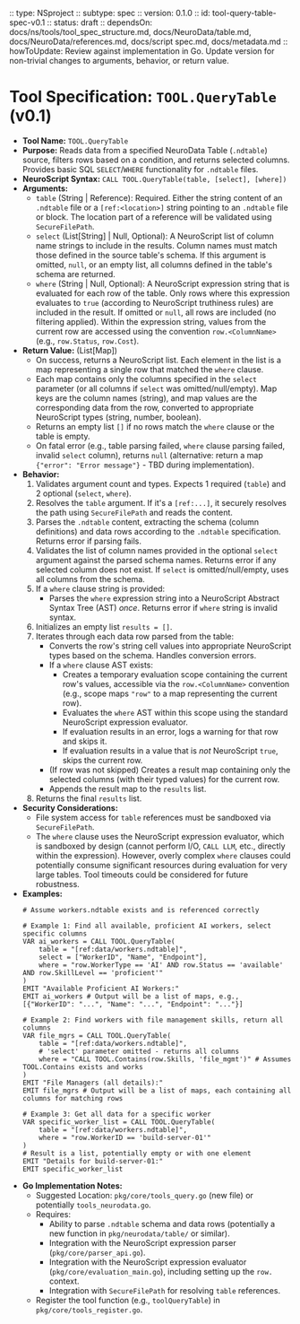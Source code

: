 :: type: NSproject
:: subtype: spec
:: version: 0.1.0
:: id: tool-query-table-spec-v0.1
:: status: draft
:: dependsOn: docs/ns/tools/tool_spec_structure.md, docs/NeuroData/table.md, docs/NeuroData/references.md, docs/script spec.md, docs/metadata.md
:: howToUpdate: Review against implementation in Go. Update version for non-trivial changes to arguments, behavior, or return value.

# Tool Specification: `TOOL.QueryTable` (v0.1)

* **Tool Name:** `TOOL.QueryTable`
* **Purpose:** Reads data from a specified NeuroData Table (`.ndtable`) source, filters rows based on a condition, and returns selected columns. Provides basic SQL `SELECT`/`WHERE` functionality for `.ndtable` files.
* **NeuroScript Syntax:** `CALL TOOL.QueryTable(table, [select], [where])`
* **Arguments:**
    * `table` (String | Reference): Required. Either the string content of an `.ndtable` file or a `[ref:<location>]` string pointing to an `.ndtable` file or block. The location part of a reference will be validated using `SecureFilePath`.
    * `select` (List[String] | Null, Optional): A NeuroScript list of column name strings to include in the results. Column names must match those defined in the source table's schema. If this argument is omitted, `null`, or an empty list, all columns defined in the table's schema are returned.
    * `where` (String | Null, Optional): A NeuroScript expression string that is evaluated for each row of the table. Only rows where this expression evaluates to `true` (according to NeuroScript truthiness rules) are included in the result. If omitted or `null`, all rows are included (no filtering applied). Within the expression string, values from the current row are accessed using the convention `row.<ColumnName>` (e.g., `row.Status`, `row.Cost`).
* **Return Value:** (List[Map])
    * On success, returns a NeuroScript list. Each element in the list is a map representing a single row that matched the `where` clause.
    * Each map contains only the columns specified in the `select` parameter (or all columns if `select` was omitted/null/empty). Map keys are the column names (string), and map values are the corresponding data from the row, converted to appropriate NeuroScript types (string, number, boolean).
    * Returns an empty list `[]` if no rows match the `where` clause or the table is empty.
    * On fatal error (e.g., table parsing failed, `where` clause parsing failed, invalid `select` column), returns `null` (alternative: return a map `{"error": "Error message"}` - TBD during implementation).
* **Behavior:**
    1.  Validates argument count and types. Expects 1 required (`table`) and 2 optional (`select`, `where`).
    2.  Resolves the `table` argument. If it's a `[ref:...]`, it securely resolves the path using `SecureFilePath` and reads the content.
    3.  Parses the `.ndtable` content, extracting the schema (column definitions) and data rows according to the `.ndtable` specification. Returns error if parsing fails.
    4.  Validates the list of column names provided in the optional `select` argument against the parsed schema names. Returns error if any selected column does not exist. If `select` is omitted/null/empty, uses all columns from the schema.
    5.  If a `where` clause string is provided:
        * Parses the `where` expression string into a NeuroScript Abstract Syntax Tree (AST) *once*. Returns error if `where` string is invalid syntax.
    6.  Initializes an empty list `results = []`.
    7.  Iterates through each data row parsed from the table:
        * Converts the row's string cell values into appropriate NeuroScript types based on the schema. Handles conversion errors.
        * If a `where` clause AST exists:
            * Creates a temporary evaluation scope containing the current row's values, accessible via the `row.<ColumnName>` convention (e.g., scope maps `"row"` to a map representing the current row).
            * Evaluates the `where` AST within this scope using the standard NeuroScript expression evaluator.
            * If evaluation results in an error, logs a warning for that row and skips it.
            * If evaluation results in a value that is *not* NeuroScript `true`, skips the current row.
        * (If row was not skipped) Creates a result map containing only the selected columns (with their typed values) for the current row.
        * Appends the result map to the `results` list.
    8.  Returns the final `results` list.
* **Security Considerations:**
    * File system access for `table` references must be sandboxed via `SecureFilePath`.
    * The `where` clause uses the NeuroScript expression evaluator, which is sandboxed by design (cannot perform I/O, `CALL LLM`, etc., directly within the expression). However, overly complex `where` clauses could potentially consume significant resources during evaluation for very large tables. Tool timeouts could be considered for future robustness.
* **Examples:**
    ```neuroscript
    # Assume workers.ndtable exists and is referenced correctly

    # Example 1: Find all available, proficient AI workers, select specific columns
    VAR ai_workers = CALL TOOL.QueryTable(
        table = "[ref:data/workers.ndtable]",
        select = ["WorkerID", "Name", "Endpoint"],
        where = "row.WorkerType == 'AI' AND row.Status == 'available' AND row.SkillLevel == 'proficient'"
    )
    EMIT "Available Proficient AI Workers:"
    EMIT ai_workers # Output will be a list of maps, e.g., [{"WorkerID": "...", "Name": "...", "Endpoint": "..."}]

    # Example 2: Find workers with file management skills, return all columns
    VAR file_mgrs = CALL TOOL.QueryTable(
        table = "[ref:data/workers.ndtable]",
        # 'select' parameter omitted - returns all columns
        where = "CALL TOOL.Contains(row.Skills, 'file_mgmt')" # Assumes TOOL.Contains exists and works
    )
    EMIT "File Managers (all details):"
    EMIT file_mgrs # Output will be a list of maps, each containing all columns for matching rows

    # Example 3: Get all data for a specific worker
    VAR specific_worker_list = CALL TOOL.QueryTable(
        table = "[ref:data/workers.ndtable]",
        where = "row.WorkerID == 'build-server-01'"
    )
    # Result is a list, potentially empty or with one element
    EMIT "Details for build-server-01:"
    EMIT specific_worker_list
    ```
* **Go Implementation Notes:**
    * Suggested Location: `pkg/core/tools_query.go` (new file) or potentially `tools_neurodata.go`.
    * Requires:
        * Ability to parse `.ndtable` schema and data rows (potentially a new function in `pkg/neurodata/table/` or similar).
        * Integration with the NeuroScript expression parser (`pkg/core/parser_api.go`).
        * Integration with the NeuroScript expression evaluator (`pkg/core/evaluation_main.go`), including setting up the `row.` context.
        * Integration with `SecureFilePath` for resolving `table` references.
    * Register the tool function (e.g., `toolQueryTable`) in `pkg/core/tools_register.go`.